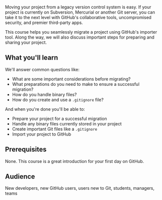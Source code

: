 Moving your project from a legacy version control system is easy. If your project is currently on Subversion, Mercurial or another Git server, you can take it to the next level with GitHub's collaborative tools, uncompromised security, and premier third-party apps. 

This course helps you seamlessly migrate a project using GitHub's importer tool. Along the way, we will also discuss important steps for preparing and sharing your project. 


## What you'll learn

We'll answer common questions like:
- What are some important considerations before migrating?
- What preparations do you need to make to ensure a successful migration?
- How do you handle binary files?
- How do you create and use a `.gitignore` file?

And when you're done you'll be able to:
- Prepare your project for a successful migration
- Handle any binary files currently stored in your project
- Create important Git files like a `.gitignore`
- Import your project to GitHub

## Prerequisites
None. This course is a great introduction for your first day on GitHub.

## Audience

New developers, new GitHub users, users new to Git, students, managers, teams
